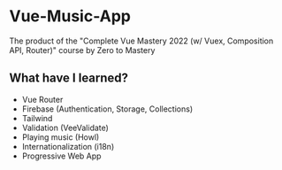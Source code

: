 # Vue-Music-App
The product of the "Complete Vue Mastery 2022 (w/ Vuex, Composition API, Router)" course by Zero to Mastery

## What have I learned?

- Vue Router
- Firebase (Authentication, Storage, Collections)
- Tailwind
- Validation (VeeValidate)
- Playing music (Howl)
- Internationalization (i18n)
- Progressive Web App
